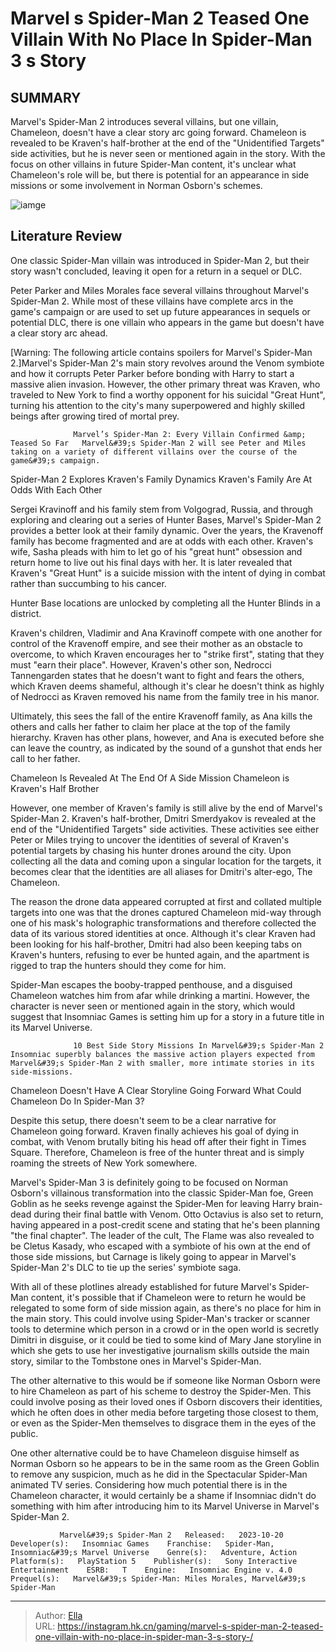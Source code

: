 # Marvel s Spider-Man 2 Teased One Villain With No Place In Spider-Man 3 s Story 


## SUMMARY 



  Marvel&#39;s Spider-Man 2 introduces several villains, but one villain, Chameleon, doesn&#39;t have a clear story arc going forward.   Chameleon is revealed to be Kraven&#39;s half-brother at the end of the &#34;Unidentified Targets&#34; side activities, but he is never seen or mentioned again in the story.   With the focus on other villains in future Spider-Man content, it&#39;s unclear what Chameleon&#39;s role will be, but there is potential for an appearance in side missions or some involvement in Norman Osborn&#39;s schemes.  

![iamge](https://static1.srcdn.com/wordpress/wp-content/uploads/2023/11/marvel-s-spider-man-2-teased-one-villain-with-no-place-in-spider-man-3-s-story.jpg)

## Literature Review

One classic Spider-Man villain was introduced in Spider-Man 2, but their story wasn&#39;t concluded, leaving it open for a return in a sequel or DLC.




Peter Parker and Miles Morales face several villains throughout Marvel&#39;s Spider-Man 2. While most of these villains have complete arcs in the game&#39;s campaign or are used to set up future appearances in sequels or potential DLC, there is one villain who appears in the game but doesn&#39;t have a clear story arc ahead.




[Warning: The following article contains spoilers for Marvel&#39;s Spider-Man 2.]Marvel&#39;s Spider-Man 2&#39;s main story revolves around the Venom symbiote and how it corrupts Peter Parker before bonding with Harry to start a massive alien invasion. However, the other primary threat was Kraven, who traveled to New York to find a worthy opponent for his suicidal &#34;Great Hunt&#34;, turning his attention to the city&#39;s many superpowered and highly skilled beings after growing tired of mortal prey.

                  Marvel’s Spider-Man 2: Every Villain Confirmed &amp; Teased So Far   Marvel&#39;s Spider-Man 2 will see Peter and Miles taking on a variety of different villains over the course of the game&#39;s campaign.   


 Spider-Man 2 Explores Kraven&#39;s Family Dynamics 
Kraven&#39;s Family Are At Odds With Each Other
          

Sergei Kravinoff and his family stem from Volgograd, Russia, and through exploring and clearing out a series of Hunter Bases, Marvel&#39;s Spider-Man 2 provides a better look at their family dynamic. Over the years, the Kravenoff family has become fragmented and are at odds with each other. Kraven&#39;s wife, Sasha pleads with him to let go of his &#34;great hunt&#34; obsession and return home to live out his final days with her. It is later revealed that Kraven&#39;s &#34;Great Hunt&#34; is a suicide mission with the intent of dying in combat rather than succumbing to his cancer.






Hunter Base locations are unlocked by completing all the Hunter Blinds in a district.




Kraven&#39;s children, Vladimir and Ana Kravinoff compete with one another for control of the Kravenoff empire, and see their mother as an obstacle to overcome, to which Kraven encourages her to &#34;strike first&#34;, stating that they must &#34;earn their place&#34;. However, Kraven&#39;s other son, Nedrocci Tannengarden states that he doesn&#39;t want to fight and fears the others, which Kraven deems shameful, although it&#39;s clear he doesn&#39;t think as highly of Nedrocci as Kraven removed his name from the family tree in his manor.

Ultimately, this sees the fall of the entire Kravenoff family, as Ana kills the others and calls her father to claim her place at the top of the family hierarchy. Kraven has other plans, however, and Ana is executed before she can leave the country, as indicated by the sound of a gunshot that ends her call to her father.






 Chameleon Is Revealed At The End Of A Side Mission 
Chameleon is Kraven&#39;s Half Brother
         

However, one member of Kraven&#39;s family is still alive by the end of Marvel&#39;s Spider-Man 2. Kraven&#39;s half-brother, Dmitri Smerdyakov is revealed at the end of the &#34;Unidentified Targets&#34; side activities. These activities see either Peter or Miles trying to uncover the identities of several of Kraven&#39;s potential targets by chasing his hunter drones around the city. Upon collecting all the data and coming upon a singular location for the targets, it becomes clear that the identities are all aliases for Dmitri&#39;s alter-ego, The Chameleon.

The reason the drone data appeared corrupted at first and collated multiple targets into one was that the drones captured Chameleon mid-way through one of his mask&#39;s holographic transformations and therefore collected the data of its various stored identities at once. Although it&#39;s clear Kraven had been looking for his half-brother, Dmitri had also been keeping tabs on Kraven&#39;s hunters, refusing to ever be hunted again, and the apartment is rigged to trap the hunters should they come for him.




Spider-Man escapes the booby-trapped penthouse, and a disguised Chameleon watches him from afar while drinking a martini. However, the character is never seen or mentioned again in the story, which would suggest that Insomniac Games is setting him up for a story in a future title in its Marvel Universe.

                  10 Best Side Story Missions In Marvel&#39;s Spider-Man 2   Insomniac superbly balances the massive action players expected from Marvel&#39;s Spider-Man 2 with smaller, more intimate stories in its side-missions.   



 Chameleon Doesn&#39;t Have A Clear Storyline Going Forward 
What Could Chameleon Do In Spider-Man 3?
          

Despite this setup, there doesn&#39;t seem to be a clear narrative for Chameleon going forward. Kraven finally achieves his goal of dying in combat, with Venom brutally biting his head off after their fight in Times Square. Therefore, Chameleon is free of the hunter threat and is simply roaming the streets of New York somewhere.




Marvel&#39;s Spider-Man 3 is definitely going to be focused on Norman Osborn&#39;s villainous transformation into the classic Spider-Man foe, Green Goblin as he seeks revenge against the Spider-Men for leaving Harry brain-dead during their final battle with Venom. Otto Octavius is also set to return, having appeared in a post-credit scene and stating that he&#39;s been planning &#34;the final chapter&#34;. The leader of the cult, The Flame was also revealed to be Cletus Kasady, who escaped with a symbiote of his own at the end of those side missions, but Carnage is likely going to appear in Marvel&#39;s Spider-Man 2&#39;s DLC to tie up the series&#39; symbiote saga.

With all of these plotlines already established for future Marvel&#39;s Spider-Man content, it&#39;s possible that if Chameleon were to return he would be relegated to some form of side mission again, as there&#39;s no place for him in the main story. This could involve using Spider-Man&#39;s tracker or scanner tools to determine which person in a crowd or in the open world is secretly Dimitri in disguise, or it could be tied to some kind of Mary Jane storyline in which she gets to use her investigative journalism skills outside the main story, similar to the Tombstone ones in Marvel&#39;s Spider-Man.




The other alternative to this would be if someone like Norman Osborn were to hire Chameleon as part of his scheme to destroy the Spider-Men. This could involve posing as their loved ones if Osborn discovers their identities, which he often does in other media before targeting those closest to them, or even as the Spider-Men themselves to disgrace them in the eyes of the public.

One other alternative could be to have Chameleon disguise himself as Norman Osborn so he appears to be in the same room as the Green Goblin to remove any suspicion, much as he did in the Spectacular Spider-Man animated TV series. Considering how much potential there is in the Chameleon character, it would certainly be a shame if Insomniac didn&#39;t do something with him after introducing him to its Marvel Universe in Marvel&#39;s Spider-Man 2.

               Marvel&#39;s Spider-Man 2   Released:   2023-10-20    Developer(s):   Insomniac Games    Franchise:   Spider-Man, Insomniac&#39;s Marvel Universe    Genre(s):   Adventure, Action    Platform(s):   PlayStation 5    Publisher(s):   Sony Interactive Entertainment    ESRB:   T    Engine:   Insomniac Engine v. 4.0    Prequel(s):   Marvel&#39;s Spider-Man: Miles Morales, Marvel&#39;s Spider-Man      

---

> Author: [Ella](https://instagram.hk.cn/)  
> URL: https://instagram.hk.cn/gaming/marvel-s-spider-man-2-teased-one-villain-with-no-place-in-spider-man-3-s-story-/  

